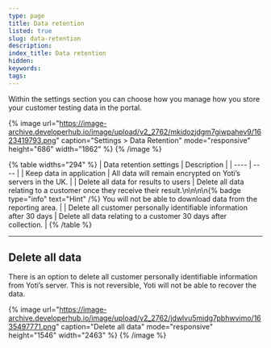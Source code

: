 ```yaml
---
type: page
title: Data retention
listed: true
slug: data-retention
description: 
index_title: Data retention
hidden: 
keywords: 
tags: 
---
```


Within the settings section you can choose how you manage how you store your customer testing data in the portal.

{% image url="https://image-archive.developerhub.io/image/upload/v2_2762/mkidozjdgm7giwpahev9/1623419793.png" caption="Settings &gt; Data Retention" mode="responsive" height="686" width="1862" %}
{% /image %}

{% table widths="294" %}
| Data retention settings | Description | 
| ---- | ---- | 
| Keep data in application | All data will remain encrypted on Yoti’s servers in the UK. | 
| Delete all data for results to users | Delete all data relating to a customer once they receive their result.\n\n\n\n{% badge type="info" text="Hint" /%} You will not be able to download data from the reporting area. | 
| Delete all customer personally identifiable information after 30 days | Delete all data relating to a customer 30 days after collection. | 
{% /table %}

---

## Delete all data

There is an option to delete all customer personally identifiable information from Yoti’s server. This is not reversible, Yoti will not be able to recover the data.

{% image url="https://image-archive.developerhub.io/image/upload/v2_2762/jdwlvu5midg7pbhwvimo/1635497771.png" caption="Delete all data" mode="responsive" height="1546" width="2463" %}
{% /image %}